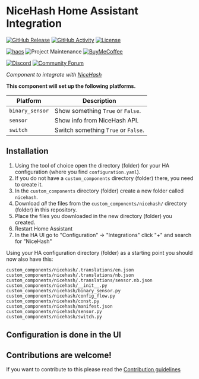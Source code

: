 # NiceHash Home Assistant Integration

[![GitHub Release][releases-shield]][releases]
[![GitHub Activity][commits-shield]][commits]
[![License][license-shield]](LICENSE)

[![hacs][hacsbadge]][hacs]
![Project Maintenance][maintenance-shield]
[![BuyMeCoffee][buymecoffeebadge]][buymecoffee]

[![Discord][discord-shield]][discord]
[![Community Forum][forum-shield]][forum]

_Component to integrate with [NiceHash][nicehash]_

**This component will set up the following platforms.**

Platform | Description
-- | --
`binary_sensor` | Show something `True` or `False`.
`sensor` | Show info from NiceHash API.
`switch` | Switch something `True` or `False`.

## Installation

1. Using the tool of choice open the directory (folder) for your HA configuration (where you find `configuration.yaml`).
2. If you do not have a `custom_components` directory (folder) there, you need to create it.
3. In the `custom_components` directory (folder) create a new folder called `nicehash`.
4. Download _all_ the files from the `custom_components/nicehash/` directory (folder) in this repository.
5. Place the files you downloaded in the new directory (folder) you created.
6. Restart Home Assistant
7. In the HA UI go to "Configuration" -> "Integrations" click "+" and search for "NiceHash"

Using your HA configuration directory (folder) as a starting point you should now also have this:

```text
custom_components/nicehash/.translations/en.json
custom_components/nicehash/.translations/nb.json
custom_components/nicehash/.translations/sensor.nb.json
custom_components/nicehash/__init__.py
custom_components/nicehash/binary_sensor.py
custom_components/nicehash/config_flow.py
custom_components/nicehash/const.py
custom_components/nicehash/manifest.json
custom_components/nicehash/sensor.py
custom_components/nicehash/switch.py
```

## Configuration is done in the UI

<!---->

## Contributions are welcome!

If you want to contribute to this please read the [Contribution guidelines](CONTRIBUTING.md)


[nicehash]: https://nicehash.com
[buymecoffee]: https://www.buymeacoffee.com/brianberg
[buymecoffeebadge]: https://img.shields.io/badge/buy%20me%20a%20coffee-donate-yellow.svg?style=for-the-badge
[commits-shield]: https://img.shields.io/github/commit-activity/y/custom-components/nicehash.svg?style=for-the-badge
[commits]: https://github.com/custom-components/nicehash/commits/master
[hacs]: https://github.com/custom-components/hacs
[hacsbadge]: https://img.shields.io/badge/HACS-Custom-orange.svg?style=for-the-badge
[discord]: https://discord.gg/Qa5fW2R
[discord-shield]: https://img.shields.io/discord/330944238910963714.svg?style=for-the-badge
[exampleimg]: example.png
[forum-shield]: https://img.shields.io/badge/community-forum-brightgreen.svg?style=for-the-badge
[forum]: https://community.home-assistant.io/
[license-shield]: https://img.shields.io/github/license/custom-components/nicehash.svg?style=for-the-badge
[maintenance-shield]: https://img.shields.io/badge/maintainer-Brian%20Berg%20%40brianberg-blue.svg?style=for-the-badge
[releases-shield]: https://img.shields.io/github/release/custom-components/nicehash.svg?style=for-the-badge
[releases]: https://github.com/custom-components/nicehash/releases

